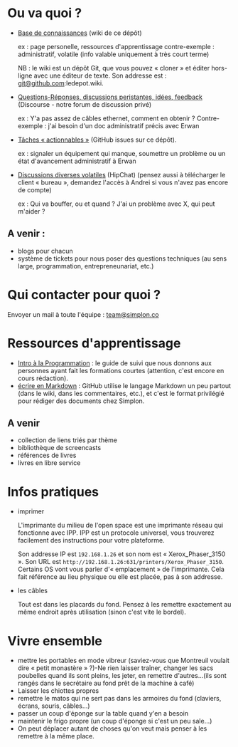 # Ou va quoi ?

* [Base de connaissances](https://github.com/simplonco/ledepot/wiki) (wiki de ce dépôt)

    ex : page personelle, ressources d'apprentissage
	contre-exemple : administratif, volatile (info valable uniquement à très court terme)

	NB : le wiki est un dépôt Git, que vous pouvez « cloner » et éditer hors-ligne avec une éditeur de texte. Son addresse est : git@github.com:ledepot.wiki.

* [Questions-Réponses, discussions peristantes, idées, feedback](http://simplonco-talk.herokuapp.com) (Discourse  - notre forum de discussion privé)

    ex : Y'a pas assez de câbles ethernet, comment en obtenir ?
    Contre-exemple : j'ai besoin d'un doc administratif précis avec Erwan

* [Tâches « actionnables »](https://github.com/simplonco/ledepot/issues) (GitHub issues sur ce dépôt).

    ex : signaler un équipement qui manque, soumettre un problème ou un état d'avancement administratif à Erwan
    

* [Discussions diverses volatiles](https://simplon.hipchat.com/chat?focus_jid=39514_recrues@conf.hipchat.com) (HipChat) (pensez aussi à télécharger le client « bureau », demandez l'accès à Andrei si vous n'avez pas encore de compte)

    ex : Qui va bouffer, ou et quand ? J'ai un problème avec X, qui peut m'aider ?

## A venir :

* blogs pour chacun
* système de tickets pour nous poser des questions techniques (au sens large, programmation, entrepreneunariat, etc.)

# Qui contacter pour quoi ?

Envoyer un mail à toute l'équipe : <team@simplon.co>

# Ressources d'apprentissage

* [Intro à la Programmation](https://github.com/simplonco/intro-a-la-programmation) : le guide de suivi que nous donnons aux personnes ayant fait les formations courtes (attention, c'est encore en cours rédaction).
* [écrire en Markdown](https://github.com/adam-p/markdown-here/wiki/Markdown-Cheatsheet) : GitHub utilise le langage Markdown un peu partout (dans le wiki, dans les commentaires, etc.), et c'est le format privilégié pour rédiger des documents chez Simplon.

## A venir

* collection de liens triés par thème
* bibliothèque de screencasts
* références de livres
* livres en libre service

# Infos pratiques

* imprimer

    L'imprimante du milieu de l'open space est une imprimante réseau qui fonctionne avec IPP. IPP est un protocole universel, vous trouverez facilement des instructions pour votre plateforme.

	Son addresse IP est `192.168.1.26` et son nom est « Xerox_Phaser_3150 ». Son URL est `http://192.168.1.26:631/printers/Xerox_Phaser_3150`. Certains OS vont vous parler d'« emplacement » de l'imprimante. Cela fait référence au lieu physique ou elle est placée, pas à son addresse.

* les câbles

    Tout est dans les placards du fond. Pensez à les remettre exactement au même endroit après utilisation (sinon c'est vite le bordel).

# Vivre ensemble

* mettre les portables en mode vibreur (saviez-vous que Montreuil voulait dire « petit monastère » ?)-Ne rien laisser traîner, changer les sacs poubelles quand ils sont pleins, les jeter, en remettre d'autres...(ils sont rangés dans le secrétaire au fond prêt de la machine à café)
* Laisser les chiottes propres
* remettre le matos qui ne sert pas dans les armoires du fond (claviers, écrans, souris, câbles...)
* passer un coup d'éponge sur la table quand y'en a besoin
* maintenir le frigo propre (un coup d'éponge si c'est un peu sale...)
* On peut déplacer autant de choses qu'on veut mais penser à les remettre à la même place. 
